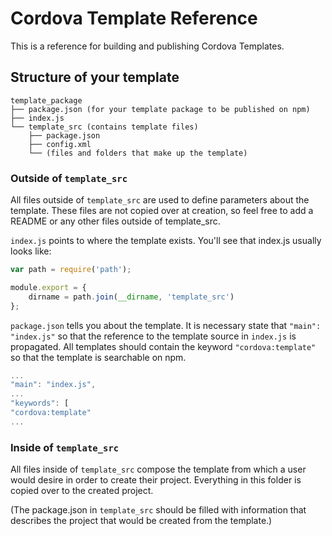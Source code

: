 # Cordova Template Reference
This is a reference for building and publishing Cordova Templates.

## Structure of your template
```
template_package
├── package.json (for your template package to be published on npm)
├──	index.js
└── template_src (contains template files)
    ├── package.json 
	├── config.xml 
	└── (files and folders that make up the template)
```
### Outside of `template_src`
All files outside of `template_src` are used to define parameters about the template. These files are not copied over at creation, so feel free to add a README or any other files outside  of template_src.

`index.js` points to where the template exists. You'll see that index.js usually looks like:
```javascript
var path = require('path');

module.export = {
    dirname = path.join(__dirname, 'template_src')
};
```

`package.json` tells you about the template. It is necessary state that `"main": "index.js"` so that the reference to the template source in `index.js` is propagated. All templates should contain the keyword `"cordova:template"` so that the template is searchable on npm.
```javascript
...
"main": "index.js",
...
"keywords": [
"cordova:template"
...
```

### Inside of `template_src`
All files inside of `template_src` compose the template from which a user would desire in order to create their project. Everything in this folder is copied over to the created project.

(The package.json in `template_src` should be filled with information that describes the project that would be created from the template.)
